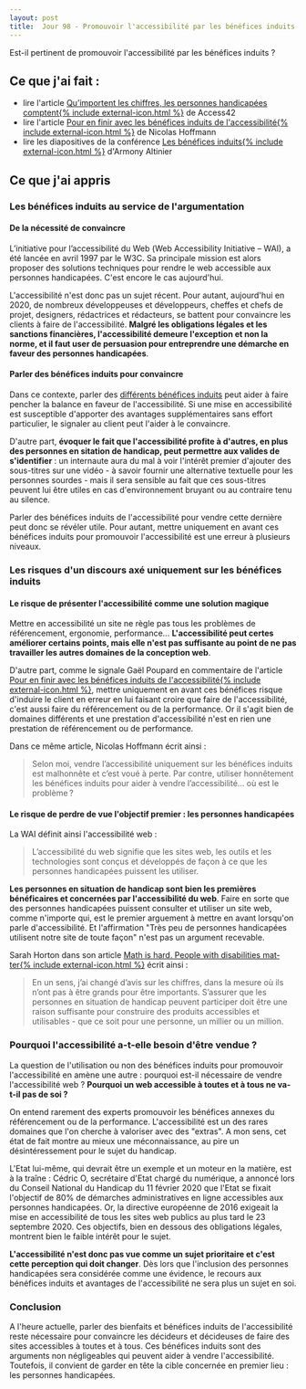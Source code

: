```yaml
---
layout: post
title:  Jour 98 - Promouvoir l'accessibilité par les bénéfices induits (partie 2)
---
```


Est-il pertinent de promouvoir l'accessibilité par les bénéfices induits ?

## Ce que j'ai fait :
- lire l'article <a href="https://access42.net/Qu-importent-les-chiffres-les-personnes-handicapees-comptent?lang=fr">Qu’importent les chiffres, les personnes handicapées comptent{% include external-icon.html %}</a> de Access42
- lire l'article <a href="https://www.nicolas-hoffmann.net/source/1629-Pour-en-finir-avec-les-benefices-induits-de-l-accessibilite.html">Pour en finir avec les bénéfices induits de l'accessibilité{% include external-icon.html %}</a> de Nicolas Hoffmann
- lire les diapositives de la conférence <a href="https://www.a11yparis.org/2019/a11yparis-2019-armony-altinier-benefices-induits.pdf">Les bénéfices induits{% include external-icon.html %}</a> d'Armony Altinier

## Ce que j'ai appris
### Les bénéfices induits au service de l'argumentation
#### De la nécessité de convaincre
L’initiative pour l’accessibilité du Web (<span lang="en">Web Accessibility Initiative</span> – WAI), a été lancée en avril 1997 par le W3C. Sa principale mission est alors proposer des solutions techniques pour rendre le web accessible aux personnes handicapées. C'est encore le cas aujourd'hui.

L'accessibilité n'est donc pas un sujet récent. Pour autant, aujourd'hui en 2020, de nombreux développeuses et développeurs, cheffes et chefs de projet, designers, rédactrices et rédacteurs, se battent pour convaincre les clients à faire de l'accessibilité. **Malgré les obligations légales et les sanctions financières, l'accessibilité demeure l'exception et non la norme, et il faut user de persuasion pour entreprendre une démarche en faveur des personnes handicapées**.

#### Parler des bénéfices induits pour convaincre
Dans ce contexte, parler des <a href="/100daysofa11y-day97/">différents bénéfices induits</a> peut aider à faire pencher la balance en faveur de l'accessibilité. Si une mise en accessibilité est susceptible d'apporter des avantages supplémentaires sans effort particulier, le signaler au client peut l'aider à le convaincre.

D'autre part, **évoquer le fait que l'accessibilité profite à d'autres, en plus des personnes en sitation de handicap, peut permettre aux valides de s'identifier** : un internaute aura du mal à voir l'intérêt premier d'ajouter des sous-titres sur une vidéo - à savoir fournir une alternative textuelle pour les personnes sourdes - mais il sera sensible au fait que ces sous-titres peuvent lui être utiles en cas d'environnement bruyant ou au contraire tenu au silence.

Parler des bénéfices induits de l'accessibilité pour vendre cette dernière peut donc se révéler utile. Pour autant, mettre uniquement en avant ces bénéfices induits pour promouvoir l'accessibilité est une erreur à plusieurs niveaux.

### Les risques d'un discours axé uniquement sur les bénéfices induits
#### Le risque de présenter l'accessibilité comme une solution magique
Mettre en accessibilité un site ne règle pas tous les problèmes de référencement, ergonomie, performance... **L'accessibilité peut certes améliorer certains points, mais elle n'est pas suffisante au point de ne pas travailler les autres domaines de la conception web**.

D'autre part, comme le signale Gaël Poupard en commentaire de l'article <a href="https://www.nicolas-hoffmann.net/source/1629-Pour-en-finir-avec-les-benefices-induits-de-l-accessibilite.html">Pour en finir avec les bénéfices induits de l'accessibilité{% include external-icon.html %}</a>, mettre uniquement en avant ces bénéfices risque d'induire le client en erreur en lui faisant croire que faire de l'accessibilité, c'est aussi faire du référencement ou de la performance. Or il s'agit bien de domaines différents et une prestation d'accessibilité n'est en rien une prestation de référencement ou de performance.

Dans ce même article, Nicolas Hoffmann écrit ainsi :

> Selon moi, vendre l’accessibilité uniquement sur les bénéfices induits est malhonnête et c’est voué à perte. Par contre, utiliser honnêtement les bénéfices induits pour aider à vendre l’accessibilité... où est le problème ?

#### Le risque de perdre de vue l'objectif premier : les personnes handicapées
La WAI définit ainsi l'accessibilité web :

> L’accessibilité du web signifie que les sites web, les outils et les technologies sont conçus et développés de façon à ce que les personnes handicapées puissent les utiliser.

**Les personnes en situation de handicap sont bien les premières bénéficaires et concernées par l'accessibilité du web**. Faire en sorte que des personnes handicapées puissent consulter et utiliser un site web, comme n'importe qui, est le premier arguement à mettre en avant lorsqu'on parle d'accessibilité. Et l'affirmation "Très peu de personnes handicapées utilisent notre site de toute façon" n'est pas un argument recevable.

Sarah Horton dans son article <a href="https://medium.com/@gradualclearing/math-is-hard-people-with-disabilities-matter-a393812d2927" hreflang="en" lang="en">Math is hard. People with disabilities matter{% include external-icon.html %}</a> écrit ainsi :

> En un sens, j’ai changé d’avis sur les chiffres, dans la mesure où ils n’ont pas à être grands pour être importants. S’assurer que les personnes en situation de handicap peuvent participer doit être une raison suffisante pour construire des produits accessibles et utilisables - que ce soit pour une personne, un millier ou un million.

### Pourquoi l'accessibilité a-t-elle besoin d'être vendue ?
La question de l'utilisation ou non des bénéfices induits pour promouvoir l'accessibilité en amène une autre : pourquoi est-il nécessaire de vendre l'accessibilité web ? **Pourquoi un web accessible à toutes et à tous ne va-t-il pas de soi ?**

On entend rarement des experts promouvoir les bénéfices annexes du référencement ou de la performance. L'accessibilité est un des rares domaines que l'on cherche à valoriser avec des "extras". A mon sens, cet état de fait montre au mieux une méconnaissance, au pire un désintéressement pour le sujet du handicap.

L'Etat lui-même, qui devrait être un exemple et un moteur en la matière, est à la traîne : Cédric O, secrétaire d'Etat chargé du numérique, a annoncé lors du Conseil National du Handicap du 11 février 2020 que l'Etat se fixait l'objectif de 80% de démarches administratives en ligne accessibles aux personnes handicapées. Or, la directive européenne de 2016 exigeait la mise en accessibilité de tous les sites web publics au plus tard le 23 septembre 2020. Ces objectifs, bien en dessous des obligations légales, montrent bien le faible intérêt pour le sujet.

**L'accessibilité n'est donc pas vue comme un sujet prioritaire et c'est cette perception qui doit changer**. Dès lors que l'inclusion des personnes handicapées sera considérée comme une évidence, le recours aux bénéfices induits et avantages de l'accessibilité ne sera plus un sujet en soi.

### Conclusion
A l'heure actuelle, parler des bienfaits et bénéfices induits de l'accessibilité reste nécessaire pour convaincre les décideurs et décideuses de faire des sites accessibles à toutes et à tous. Ces bénéfices induits sont des arguments non négligeables qui peuvent aider à vendre l'accessibilité. Toutefois, il convient de garder en tête la cible concernée en premier lieu : les personnes handicapées.   

